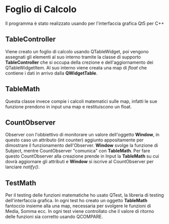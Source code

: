 # Foglio di Calcolo 
Il programma è stato realizzato usando per l'interfaccia grafica Qt5 per C++
## TableController
Viene creato un foglio di calcolo usando QTableWidget, poi vengono assegnati gli elementi al suo interno tramite la classe di supporto **TableController** che si occupa
della crezione e dell'aggiornamento dei QTableWidgetItem. Al suo interno viene creata una map di *float* che contiene i dati in arrivo dalla **QWidgetTable**.
## TableMath
Questa classe invece compie i calcoli matematici sulle map, infatti le sue funzione prendono in input una map e restituiscono un float.
## CountObserver
Observer con l'obbiettivo di monitorare un valore dell'oggetto **Window**, in questo caso un attributo (int counter) aggiunto appositamente per dimostrare il
funzionamento dell'Observer. **Window** svolge la funzione di Subject, mentre CountObserver "comunica" con **TableMath**. Per fare questo
CountObserver alla creazione prende in Input la **TableMath** su cui dovrà aggiornare gli attributi e **Window** si iscrive al CountObserver per lanciare *notify()*.
## TestMath
Per il testing delle funzioni matematiche ho usato QTest, la libreria di testing dell'interfaccia grafica. In ogni test ho creato un oggetto **TableMath** fantoccio insieme
alla una map, necessaria per svolgere le funzioni di Media, Somma ecc. In ogni test viene controllato che il valore di ritorno delle funzioni sia corretto usando QCOMPARE.

